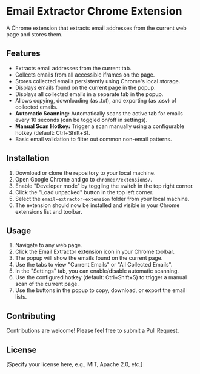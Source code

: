 # Email Extractor Chrome Extension

A Chrome extension that extracts email addresses from the current web page and stores them.

## Features

*   Extracts email addresses from the current tab.
*   Collects emails from all accessible iframes on the page.
*   Stores collected emails persistently using Chrome's local storage.
*   Displays emails found on the current page in the popup.
*   Displays all collected emails in a separate tab in the popup.
*   Allows copying, downloading (as .txt), and exporting (as .csv) of collected emails.
*   **Automatic Scanning:** Automatically scans the active tab for emails every 10 seconds (can be toggled on/off in settings).
*   **Manual Scan Hotkey:** Trigger a scan manually using a configurable hotkey (default: Ctrl+Shift+S).
*   Basic email validation to filter out common non-email patterns.

## Installation

1.  Download or clone the repository to your local machine.
2.  Open Google Chrome and go to `chrome://extensions/`.
3.  Enable "Developer mode" by toggling the switch in the top right corner.
4.  Click the "Load unpacked" button in the top left corner.
5.  Select the `email-extractor-extension` folder from your local machine.
6.  The extension should now be installed and visible in your Chrome extensions list and toolbar.

## Usage

1.  Navigate to any web page.
2.  Click the Email Extractor extension icon in your Chrome toolbar.
3.  The popup will show the emails found on the current page.
4.  Use the tabs to view "Current Emails" or "All Collected Emails".
5.  In the "Settings" tab, you can enable/disable automatic scanning.
6.  Use the configured hotkey (default: Ctrl+Shift+S) to trigger a manual scan of the current page.
7.  Use the buttons in the popup to copy, download, or export the email lists.

## Contributing

Contributions are welcome! Please feel free to submit a Pull Request.

## License

[Specify your license here, e.g., MIT, Apache 2.0, etc.]
